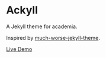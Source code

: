 # Ackyll

A Jekyll theme for academia.

Inspired by [much-worse-jekyll-theme](http://github.com/gchauras/much-worse-jekyll-theme).

[Live Demo](http://gujiaxi.github.com/Ackyll/)
